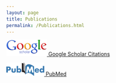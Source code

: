 ```yaml
---
layout: page
title: Publications
permalink: /Publications.html
---
```


[![Google](assets/Google_scholar_resize.gif "Google")](https://scholar.google.com/citations?hl=en&user=1BNY8YUAAAAJ&view_op=list_works&sortby=pubdate)[    Google Scholar Citations](https://scholar.google.com/citations?hl=en&user=1BNY8YUAAAAJ&view_op=list_works&sortby=pubdate)

[![PubMed](assets/pubmedOrig_resize1.png "PubMed")](http://www.ncbi.nlm.nih.gov/pubmed?term=(Faryabi%2C%20Babak%5BAuthor%5D)%20OR%20Faryabi%2C%20Robert%5BAuthor%5D)[    PubMed](http://www.ncbi.nlm.nih.gov/pubmed?term=(Faryabi%2C%20Babak%5BAuthor%5D)%20OR%20Faryabi%2C%20Robert%5BAuthor%5D)   
